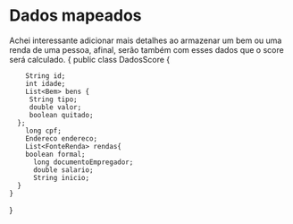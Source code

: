 # Dados mapeados
Achei interessante adicionar mais detalhes ao armazenar um bem ou uma renda de uma pessoa, afinal, serão também com esses dados que o  score será calculado.
{
	public class DadosScore {

		String id;
		int idade;
		List<Bem> bens {
	     String tipo;
	     double valor;
	     boolean quitado;
	  };
		long cpf;
		Endereco endereco;
		List<FonteRenda> rendas{
	    boolean formal;
		  long documentoEmpregador;
		  double salario;
		  String inicio;
	  }
	}
}
